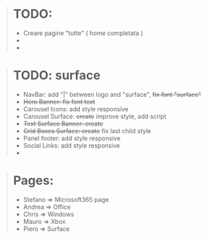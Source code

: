 > # TODO:
>
> - Creare pagine "tutte" ( home completata )
> - 
> - 
>

> # TODO: surface
>
> - NavBar: add "|" between logo and "surface", ~~fix font "surface"~~
> - ~~Hero Banner: fix font text~~
> - Carousel Icons: add style responsive
> - Carousel Surface: ~~create~~ improve style, add script
> - ~~Text Surface Banner: create~~
> - ~~Grid Boxes Surface: create~~ fix last child style
> - Panel footer: add style responsive
> - Social Links: add style responsive
> - 
 
> # Pages:
> - Stefano => Microsoft365 page
> - Andrea => Office
> - Chris => Windows
> - Mauro => Xbox
> - Piero => Surface
>
